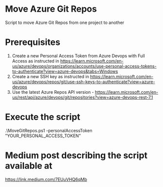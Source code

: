 # Move Azure Git Repos
Script to move Azure Git Repos from one project to another

# Prerequisites
1. Create a new Personal Access Token from Azure Devops with Full Access as instructed in https://learn.microsoft.com/en-us/azure/devops/organizations/accounts/use-personal-access-tokens-to-authenticate?view=azure-devops&tabs=Windows
2. Create a new SSH key as instructed in https://learn.microsoft.com/en-us/azure/devops/repos/git/use-ssh-keys-to-authenticate?view=azure-devops
3. Use the latest Azure Repos API version - https://learn.microsoft.com/en-us/rest/api/azure/devops/git/repositories?view=azure-devops-rest-7.1

# Execute the script
.\MoveGitRepos.ps1 -personalAccessToken "YOUR_PERSONAL_ACCESS_TOKEN"

# Medium post describing the script available at
https://link.medium.com/7EUuVHQ6qMb
